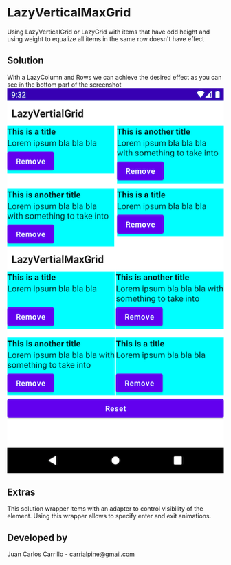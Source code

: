 # LazyVerticalMaxGrid
Using LazyVerticalGrid or LazyGrid with items that have odd height and using weight to equalize all items in the same row doesn't have effect

## Solution
With a LazyColumn and Rows we can achieve the desired effect as you can see in the bottom part of the screenshot
![This is an image](/doc/screenshot01.png)

## Extras
This solution wrapper items with an adapter to control visibility of the element. Using this wrapper allows to specify enter and exit animations.

## Developed by
Juan Carlos Carrillo - carrialpine@gmail.com
